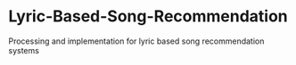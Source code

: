 # Lyric-Based-Song-Recommendation
Processing and implementation for lyric based song recommendation systems
